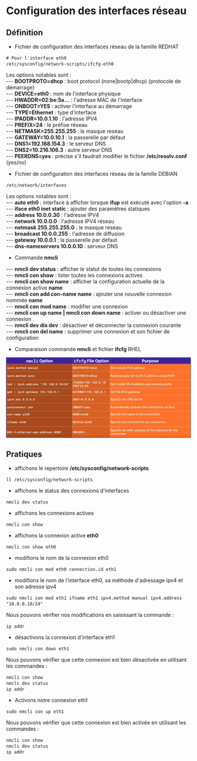 # Configuration des interfaces réseau

## Définition

- Fichier de configuration des interfaces réseau de la famille REDHAT

```
# Pour l'interface eth0
/etc/sysconfig/network-scripts/ifcfg-eth0
```

Les options notables sont : <br>
--- **BOOTPROTO=dhcp** : boot protocol (none|bootp|dhcp) (protocole de démarrage) <br>
--- **DEVICE=eth0** : nom de l'interface physique <br>
--- **HWADDR=02:be:5a...** : l'adresse MAC de l'interface <br>
--- **ONBOOT=YES** : activer l'interface au démarrage <br>
--- **TYPE=Ethernet** : type d'interface <br>
--- **IPADDR=10.0.1.10** : l'adresse IPV4 <br>
--- **PREFIX=24** : le préfixe réseau <br>
--- **NETMASK=255.255.255** : le masque reseau <br>
--- **GATEWAY=10.0.10.1** : la passerelle par défaut <br>
--- **DNS1=192.168.154.3** : le serveur DNS <br>
--- **DNS2=10.216.106.3** : autre serveur DNS <br>
--- **PEERDNS=yes** : précise s'il faudrait modifier le fichier **/etc/resolv.conf** (yes/no) <br>

- Fichier de configuration des interfaces réseau de la famille DEBIAN

```
/etc/network/interfaces
```

Les options notables sont : <br>
--- **auto eth0** : interface à afficher lorsque **ifup** est exécuté avec l'option **-a** <br>
--- **iface eth0 inet static** : ajouter des paramètres statiques <br>
--- **address 10.0.0.30** : l'adresse IPV4 <br>
--- **network 10.0.0.0** : l'adresse IPV4 réseau <br>
--- **netmask 255.255.255.0** : le masque reseau <br>
--- **broadcast 10.0.0.255** : l'adresse de diffusion <br>
--- **gateway 10.0.0.1** : la passerelle par défaut <br>
--- **dns-nameservers 10.0.0.10** : serveur DNS <br>

- Commande **nmcli**

--- **nmcli dev status** : afficher le statut de toutes les connexions <br>
--- **nmcli con show** : lister toutes les connexions actives <br>
--- **nmcli con show name** : afficher la configuration actuelle de la connexion active **name** <br>
--- **nmcli con add con-name name** : ajouter une nouvelle connexion nommée **name** <br>
--- **nmcli con mod name** : modifier une connexion <br>
--- **nmcli con up name | nmcli con down name** : activer ou désactiver une connexion <br>
--- **nmcli dev dis dev** : désactiver et déconnecter la connexion courante <br>
--- **nmcli con del name** : supprimer une connexion et son fichier de configuration <br>

- Comparaison commande **nmcli** et fichier **ifcfg** RHEL

![lfca_2_7](../../images/lfca_2_7.png)

## Pratiques

- affichons le repertoire **/etc/sysconfig/network-scripts**

```
ll /etc/sysconfig/network-scripts
```

- affichons le status des connexions d'interfaces

```
nmcli dev status
```

- affichons les connexions actives

```
nmcli con show
```

- affichons la connexion active **eth0**

```
nmcli con show eth0
```

- modifions le nom de la connexion eth0

```
sudo nmcli con mod eth0 connection.id eth1
```

- modifions le nom de l'interface eth0, sa méthode d'adressage ipv4 et son adresse ipv4

```
sudo nmcli con mod eth1 ifname eth1 ipv4.method manual ipv4.address "10.0.0.10/24"
```

Nous pouvons vérifier nos modifications en saisissant la commande :

```
ip addr
```

- désactivons la connexion d'interface eth1

```
sudo nmcli con down eth1
```

Nous pouvons vérifier que cette connexion est bien désactivée en utilisant les commandes :

```
nmcli con show
nmcli dev status
ip addr
```

- Activons notre connexion eth1

```
sudo nmcli con up eth1
```

Nous pouvons vérifier que cette connexion est bien activée en utilisant les commandes :

```
nmcli con show
nmcli dev status
ip addr
```